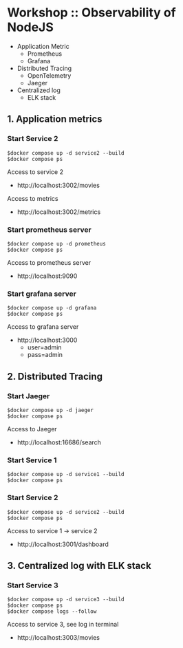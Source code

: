 # Workshop :: Observability of NodeJS
* Application Metric
  * Prometheus
  * Grafana
* Distributed Tracing
  * OpenTelemetry
  * Jaeger
* Centralized log
  * ELK stack

## 1. Application metrics

### Start Service 2
```
$docker compose up -d service2 --build
$docker compose ps
```

Access to service 2
* http://localhost:3002/movies

Access to metrics
* http://localhost:3002/metrics

### Start prometheus server
```
$docker compose up -d prometheus
$docker compose ps 
```

Access to prometheus server
* http://localhost:9090

### Start grafana server
```
$docker compose up -d grafana
$docker compose ps 
```

Access to grafana server
* http://localhost:3000
  * user=admin
  * pass=admin

## 2. Distributed Tracing

### Start Jaeger
```
$docker compose up -d jaeger
$docker compose ps
```
Access to Jaeger
* http://localhost:16686/search

### Start Service 1
```
$docker compose up -d service1 --build
$docker compose ps
```

### Start Service 2
```
$docker compose up -d service2 --build
$docker compose ps
```

Access to service 1 -> service 2
* http://localhost:3001/dashboard

## 3. Centralized log with ELK stack

### Start Service 3
```
$docker compose up -d service3 --build
$docker compose ps
$docker compose logs --follow
```

Access to service 3, see log in terminal
* http://localhost:3003/movies